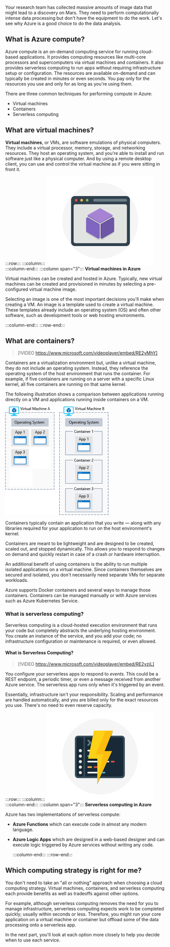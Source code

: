 Your research team has collected massive amounts of image data that might lead to a discovery on Mars. They need to perform computationally intense data processing but don't have the equipment to do the work. Let's see why Azure is a good choice to do the data analysis.

## What is Azure compute?

Azure compute is an on-demand computing service for running cloud-based applications. It provides computing resources like multi-core processors and supercomputers via virtual machines and containers. It also provides serverless computing to run apps without requiring infrastructure setup or configuration. The resources are available on-demand and can typically be created in minutes or even seconds. You pay only for the resources you use and only for as long as you're using them.

There are three common techniques for performing compute in Azure:

- Virtual machines
- Containers
- Serverless computing

## What are virtual machines?

**Virtual machines**, or VMs, are software emulations of physical computers. They include a virtual processor, memory, storage, and networking resources. They host an operating system, and you're able to install and run software just like a physical computer. And by using a remote desktop client, you can use and control the virtual machine as if you were sitting in front it.

:::row:::
  :::column:::
    ![Image representing a virtual machine](../media/2-vm.png)
  :::column-end:::
	:::column span="3":::
**Virtual machines in Azure**

Virtual machines can be created and hosted in Azure. Typically, new virtual machines can be created and provisioned in minutes by selecting a pre-configured virtual machine image.

Selecting an image is one of the most important decisions you'll make when creating a VM. An image is a template used to create a virtual machine. These templates already include an operating system (OS) and often other software, such as development tools or web hosting environments.

  :::column-end:::
:::row-end:::

## What are containers?

> [!VIDEO https://www.microsoft.com/videoplayer/embed/RE2yMhY]

Containers are a virtualization environment but, unlike a virtual machine, they do not include an operating system. Instead, they reference the operating system of the host environment that runs the container. For example, if five containers are running on a server with a specific Linux kernel, all five containers are running on that same kernel.

The following illustration shows a comparison between applications running directly on a VM and applications running inside containers on a VM.

![An illustration showing how the operating system is a part of the virtual machine and not part of the container](../media/2-vm-versus-containers.png)

Containers typically contain an application that you write &mdash; along with any libraries required for your application to run on the host environment's kernel.

Containers are meant to be lightweight and are designed to be created, scaled out, and stopped dynamically. This allows you to respond to changes on demand and quickly restart in case of a crash or hardware interruption.

An additional benefit of using containers is the ability to run multiple isolated applications on a virtual machine. Since containers themselves are secured and isolated, you don't necessarily need separate VMs for separate workloads.

Azure supports Docker containers and several ways to manage those containers. Containers can be managed manually or with Azure services such as Azure Kubernetes Service.

### What is serverless computing?

Serverless computing is a cloud-hosted execution environment that runs your code but completely abstracts the underlying hosting environment. You create an instance of the service, and you add your code; no infrastructure configuration or maintenance is required, or even allowed.

#### What is Serverless Computing?

> [!VIDEO https://www.microsoft.com/videoplayer/embed/RE2yzjL]

You configure your serverless apps to respond to _events_. This could be a REST endpoint, a periodic timer, or even a message received from another Azure service. The serverless app runs only when it's triggered by an event.

Essentially, infrastructure isn't your responsibility. Scaling and performance are handled automatically, and you are billed only for the exact resources you use. There's no need to even reserve capacity.

:::row:::
  :::column:::
    ![Image representing serverless computing](../media/2-serverless.png)
  :::column-end:::
	:::column span="3":::
**Serverless computing in Azure**

Azure has two implementations of serverless compute:

- **Azure Functions** which can execute code in almost any modern language.
- **Azure Logic Apps** which are designed in a web-based designer and can execute logic triggered by Azure services without writing any code.

  :::column-end:::
:::row-end:::

## Which computing strategy is right for me?

You don't need to take an "all or nothing" approach when choosing a cloud computing strategy. Virtual machines, containers, and serverless computing each provide benefits as well as tradeoffs against other options.

For example, although serverless computing removes the need for you to manage infrastructure, serverless computing expects work to be completed quickly; usually within seconds or less. Therefore, you might run your core application on a virtual machine or container but offload some of the data processing onto a serverless app.

In the next part, you'll look at each option more closely to help you decide when to use each service.